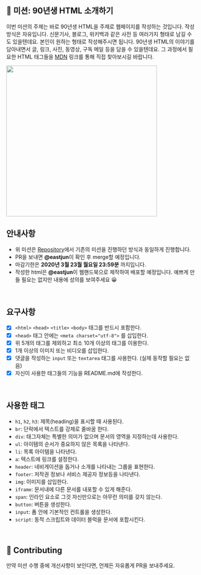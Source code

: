 
## 🚀 미션: 90년생 HTML 소개하기

이번 미션의 주제는 바로 90년생 HTML을 주제로 웹페이지를 작성하는 것입니다.
작성방식은 자유입니다. 
신문기사, 블로그, 위키백과 같은 사전 등 여러가지 형태로 남길 수도 있을텐데요. 본인이 원하는 형태로 작성해주시면 됩니다. 
90년생 HTML의 이야기를 담아내면서 글, 링크, 사진, 동영상, 구독 메일 등을 담을 수 있을텐데요. 그 과정에서 필요한 HTML 태그들을 [MDN](https://developer.mozilla.org/ko/docs/Web/HTML/Element) 링크를 통해 직접 찾아보시길 바랍니다.

<img src="https://techcourse-storage.s3.ap-northeast-2.amazonaws.com/2020-03-16T10:41:53.786image.png" width="400">

<br/>

## 안내사항

- 위 미션은 [Repository](https://github.com/woowacourse/html)에서 기존의 미션을 진행하던 방식과 동일하게 진행합니다.
- PR을 보내면 **@eastjun**이 확인 후 merge할 예정입니다.
- 마감기한은 **2020년 3월 23월 월요일 23:59분** 까지입니다.
- 작성한 html은  **@eastjun**이 웹핸드북으로 제작하여 배포할 예정입니다. 예쁘게 만들 필요는 없지만 내용에 성의를 보여주세요 😀

<br/>

## 요구사항 

- [x]  `<html>` `<head>` `<title>`  `<body>` 태그를 반드시 포함한다. 
- [x]  `<head>` 태그 안에는 `<meta charset="utf-8">` 를 삽입한다.
- [x]  위 5개의 태그를 제외하고 최소 10개 이상의 태그를 이용한다.
- [x]  1개 이상의 이미지 또는 비디오를 삽입한다.
- [x]  댓글을 작성하는 `input` 또는 `textarea` 태그를 사용한다. (실제 동작할 필요는 없음)
- [x]  자신이 사용한 태그들의 기능을 README.md에 작성한다.

<br/>

## 사용한 태그

- `h1`, `h2`, `h3`: 제목(heading)을 표시할 때 사용된다.
- `br`: 단락에서 텍스트를 강제로 줄바꿈 한다.
- `div`: 태그자체는 특별한 의미가 없으며 문서의 영역을 지정하는데 사용한다.
- `ul`: 아이템의 순서가 중요하지 않은 목록을 나타낸다.
- `li`: 목록 아이템을 나타낸다.
- `a`: 텍스트에 링크를 설정한다.
- `header`: 네비게이션을 돕거나 소개를 나타내는 그룹을 표현한다.
- `footer`: 저작권 정보나 서비스 제공자 정보등을 나타낸다.
- `img`: 이미지를 삽입한다.
- `iframe`: 문서내에 다른 문서를 내포할 수 있게 해준다.
- `span`: 인라인 요소로 그것 자신만으로는 아무런 의미를 갖지 않는다.
- `button`: 버튼을 생성한다.
- `input`: 폼 안에 기본적인 컨트롤을 생성한다.
- `script`: 동적 스크립트와 데이터 블럭을 문서에 포합시킨다.

<br/>

## 👏 Contributing

만약 미션 수행 중에 개선사항이 보인다면, 언제든 자유롭게 PR을 보내주세요. 

